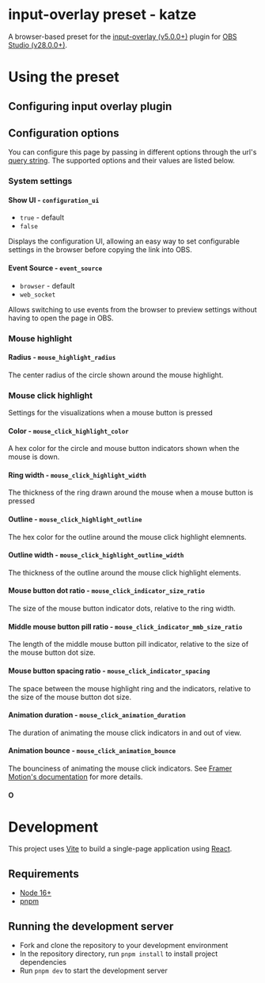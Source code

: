 # input-overlay preset - katze

A browser-based preset for the [input-overlay (v5.0.0+)](https://github.com/univrsal/input-overlay) plugin for [OBS Studio (v28.0.0+)](https://obsproject.com/).

# Using the preset

## Configuring input overlay plugin

## Configuration options

You can configure this page by passing in different options through the url's [query string](https://en.wikipedia.org/wiki/Query_string). The supported options and their values are listed below.

### System settings

#### Show UI - `configuration_ui`

- `true` - default
- `false`

Displays the configuration UI, allowing an easy way to set configurable settings in the browser before copying the link into OBS.

#### Event Source - `event_source`

- `browser` - default
- `web_socket`

Allows switching to use events from the browser to preview settings without having to open the page in OBS.

### Mouse highlight

#### Radius - `mouse_highlight_radius`

The center radius of the circle shown around the mouse highlight.

### Mouse click highlight

Settings for the visualizations when a mouse button is pressed

#### Color - `mouse_click_highlight_color`

A hex color for the circle and mouse button indicators shown when the mouse is down.

#### Ring width - `mouse_click_highlight_width`

The thickness of the ring drawn around the mouse when a mouse button is pressed

#### Outline - `mouse_click_highlight_outline`

The hex color for the outline around the mouse click highlight elemnents.

#### Outline width - `mouse_click_highlight_outline_width`

The thickness of the outline around the mouse click highlight elements.

#### Mouse button dot ratio - `mouse_click_indicator_size_ratio`

The size of the mouse button indicator dots, relative to the ring width.

#### Middle mouse button pill ratio - `mouse_click_indicator_mmb_size_ratio`

The length of the middle mouse button pill indicator, relative to the size of the mouse button dot size.

#### Mouse button spacing ratio - `mouse_click_indicator_spacing`

The space between the mouse highlight ring and the indicators, relative to the size of the mouse button dot size.

#### Animation duration - `mouse_click_animation_duration`

The duration of animating the mouse click indicators in and out of view.

#### Animation bounce - `mouse_click_animation_bounce`

The bounciness of animating the mouse click indicators. See [Framer Motion's documentation](https://www.framer.com/docs/transition/###bounce) for more details.

#### O

# Development

This project uses [Vite](https://vitejs.dev/) to build a single-page application using [React](https://reactjs.org/).

## Requirements

- [Node 16+](https://nodejs.org/en/)
- [pnpm](https://pnpm.io/)

## Running the development server

- Fork and clone the repository to your development environment
- In the repository directory, run `pnpm install` to install project dependencies
- Run `pnpm dev` to start the development server
